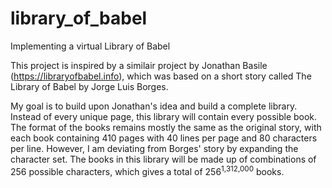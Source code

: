 # library_of_babel
Implementing a virtual Library of Babel

This project is inspired by a similair project by Jonathan Basile (https://libraryofbabel.info), which was based on 
a short story called The Library of Babel by Jorge Luis Borges.

My goal is to build upon Jonathan's idea and build a complete library. Instead of every unique page, this 
library will contain every possible book. The format of the books remains mostly the same as the original story, with 
each book containing 410 pages with 40 lines per page and 80 characters per line. However, I am deviating from Borges' 
story by expanding the character set. The books in this library will be made up of combinations of 256 possible characters, 
which gives a total of 256<sup>1,312,000</sup> books.

